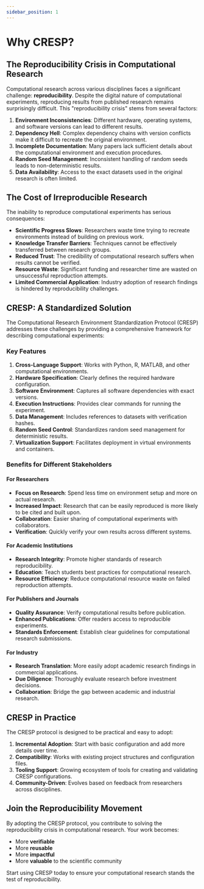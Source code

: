 ```yaml
---
sidebar_position: 1
---
```


# Why CRESP?

## The Reproducibility Crisis in Computational Research

Computational research across various disciplines faces a significant challenge: **reproducibility**. Despite the digital nature of computational experiments, reproducing results from published research remains surprisingly difficult. This "reproducibility crisis" stems from several factors:

1. **Environment Inconsistencies**: Different hardware, operating systems, and software versions can lead to different results.
2. **Dependency Hell**: Complex dependency chains with version conflicts make it difficult to recreate the original environment.
3. **Incomplete Documentation**: Many papers lack sufficient details about the computational environment and execution procedures.
4. **Random Seed Management**: Inconsistent handling of random seeds leads to non-deterministic results.
5. **Data Availability**: Access to the exact datasets used in the original research is often limited.

## The Cost of Irreproducible Research

The inability to reproduce computational experiments has serious consequences:

- **Scientific Progress Slows**: Researchers waste time trying to recreate environments instead of building on previous work.
- **Knowledge Transfer Barriers**: Techniques cannot be effectively transferred between research groups.
- **Reduced Trust**: The credibility of computational research suffers when results cannot be verified.
- **Resource Waste**: Significant funding and researcher time are wasted on unsuccessful reproduction attempts.
- **Limited Commercial Application**: Industry adoption of research findings is hindered by reproducibility challenges.

## CRESP: A Standardized Solution

The Computational Research Environment Standardization Protocol (CRESP) addresses these challenges by providing a comprehensive framework for describing computational experiments:

### Key Features

1. **Cross-Language Support**: Works with Python, R, MATLAB, and other computational environments.
2. **Hardware Specification**: Clearly defines the required hardware configuration.
3. **Software Environment**: Captures all software dependencies with exact versions.
4. **Execution Instructions**: Provides clear commands for running the experiment.
5. **Data Management**: Includes references to datasets with verification hashes.
6. **Random Seed Control**: Standardizes random seed management for deterministic results.
7. **Virtualization Support**: Facilitates deployment in virtual environments and containers.

### Benefits for Different Stakeholders

#### For Researchers

- **Focus on Research**: Spend less time on environment setup and more on actual research.
- **Increased Impact**: Research that can be easily reproduced is more likely to be cited and built upon.
- **Collaboration**: Easier sharing of computational experiments with collaborators.
- **Verification**: Quickly verify your own results across different systems.

#### For Academic Institutions

- **Research Integrity**: Promote higher standards of research reproducibility.
- **Education**: Teach students best practices for computational research.
- **Resource Efficiency**: Reduce computational resource waste on failed reproduction attempts.

#### For Publishers and Journals

- **Quality Assurance**: Verify computational results before publication.
- **Enhanced Publications**: Offer readers access to reproducible experiments.
- **Standards Enforcement**: Establish clear guidelines for computational research submissions.

#### For Industry

- **Research Translation**: More easily adopt academic research findings in commercial applications.
- **Due Diligence**: Thoroughly evaluate research before investment decisions.
- **Collaboration**: Bridge the gap between academic and industrial research.

## CRESP in Practice

The CRESP protocol is designed to be practical and easy to adopt:

1. **Incremental Adoption**: Start with basic configuration and add more details over time.
2. **Compatibility**: Works with existing project structures and configuration files.
3. **Tooling Support**: Growing ecosystem of tools for creating and validating CRESP configurations.
4. **Community-Driven**: Evolves based on feedback from researchers across disciplines.

## Join the Reproducibility Movement

By adopting the CRESP protocol, you contribute to solving the reproducibility crisis in computational research. Your work becomes:

- More **verifiable**
- More **reusable**
- More **impactful**
- More **valuable** to the scientific community

Start using CRESP today to ensure your computational research stands the test of reproducibility.